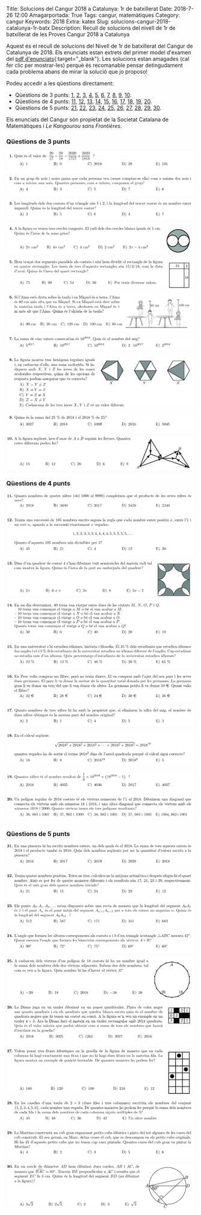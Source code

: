 Title: Solucions del Cangur 2018 a Catalunya: 1r de batxillerat
Date: 2018-7-26 12:00
Amagarportada: True
Tags: cangur, matemàtiques
Category: cangur
Keywords: 2018
Extra: katex
Slug: solucions-cangur-2018-catalunya-1r-batx
Description: Recull de solucions del nivell de 1r de batxillerat de les Proves Cangur 2018 a Catalunya

Aquest és el recull de solucions del Nivell de 1r de batxillerat del Cangur de Catalunya de 2018. Els enunciats estan extrets del primer model d'examen del [pdf d'enunciats]({filename}enunciat_2018_cat_1r_batx.pdf){:target="_blank"}. Les solucions estan amagades (cal fer clic per mostrar-les) perquè és recomanable pensar detingudament cada problema abans de mirar la solució que jo proposo!

Podeu accedir a les qüestions directament:

* Qüestions de 3 punts: [1](#questio-1), [2](#questio-2), [3](#questio-3), [4](#questio-4), [5](#questio-5), [6](#questio-6), [7](#questio-7), [8](#questio-8), [9](#questio-9), [10](#questio-10).
* Qüestions de 4 punts: [11](#questio-11), [12](#questio-12), [13](#questio-13), [14](#questio-14), [15](#questio-15), [16](#questio-16), [17](#questio-17), [18](#questio-18), [19](#questio-19), [20](#questio-20).
* Qüestions de 5 punts: [21](#questio-21), [22](#questio-22), [23](#questio-23), [24](#questio-24), [25](#questio-25), [26](#questio-26), [27](#questio-27), [28](#questio-28), [29](#questio-29), [30](#questio-30).

Els enunciats del Cangur són propietat de la Societat Catalana de Matemàtiques i *Le Kangourou sans Frontières*.

### Qüestions de 3 punts

![Enunciat 1, nivell de 1r de batxillerat del Cangur 2018 a Catalunya](enunciats/01.png)



![Enunciat 2, nivell de 1r de batxillerat del Cangur 2018 a Catalunya](enunciats/02.png)



![Enunciat 3, nivell de 1r de batxillerat del Cangur 2018 a Catalunya](enunciats/03.png)



![Enunciat 4, nivell de 1r de batxillerat del Cangur 2018 a Catalunya](enunciats/04.png)



![Enunciat 5, nivell de 1r de batxillerat del Cangur 2018 a Catalunya](enunciats/05.png)



![Enunciat 6, nivell de 1r de batxillerat del Cangur 2018 a Catalunya](enunciats/06.png)



![Enunciat 7, nivell de 1r de batxillerat del Cangur 2018 a Catalunya](enunciats/07.png)



![Enunciat 8, nivell de 1r de batxillerat del Cangur 2018 a Catalunya](enunciats/08.png)



![Enunciat 9, nivell de 1r de batxillerat del Cangur 2018 a Catalunya](enunciats/09.png)



![Enunciat 10, nivell de 1r de batxillerat del Cangur 2018 a Catalunya](enunciats/10.png)



### Qüestions de 4 punts

![Enunciat 11, nivell de 1r de batxillerat del Cangur 2018 a Catalunya](enunciats/11.png)



![Enunciat 12, nivell de 1r de batxillerat del Cangur 2018 a Catalunya](enunciats/12.png)



![Enunciat 13, nivell de 1r de batxillerat del Cangur 2018 a Catalunya](enunciats/13.png)



![Enunciat 14, nivell de 1r de batxillerat del Cangur 2018 a Catalunya](enunciats/14.png)



![Enunciat 15, nivell de 1r de batxillerat del Cangur 2018 a Catalunya](enunciats/15.png)



![Enunciat 16, nivell de 1r de batxillerat del Cangur 2018 a Catalunya](enunciats/16.png)



![Enunciat 17, nivell de 1r de batxillerat del Cangur 2018 a Catalunya](enunciats/17.png)



![Enunciat 18, nivell de 1r de batxillerat del Cangur 2018 a Catalunya](enunciats/18.png)



![Enunciat 19, nivell de 1r de batxillerat del Cangur 2018 a Catalunya](enunciats/19.png)



![Enunciat 20, nivell de 1r de batxillerat del Cangur 2018 a Catalunya](enunciats/20.png)



### Qüestions de 5 punts

![Enunciat 21, nivell de 1r de batxillerat del Cangur 2018 a Catalunya](enunciats/21.png)



![Enunciat 22, nivell de 1r de batxillerat del Cangur 2018 a Catalunya](enunciats/22.png)



![Enunciat 23, nivell de 1r de batxillerat del Cangur 2018 a Catalunya](enunciats/23.png)



![Enunciat 24, nivell de 1r de batxillerat del Cangur 2018 a Catalunya](enunciats/24.png)



![Enunciat 25, nivell de 1r de batxillerat del Cangur 2018 a Catalunya](enunciats/25.png)



![Enunciat 26, nivell de 1r de batxillerat del Cangur 2018 a Catalunya](enunciats/26.png)



![Enunciat 27, nivell de 1r de batxillerat del Cangur 2018 a Catalunya](enunciats/27.png)



![Enunciat 28, nivell de 1r de batxillerat del Cangur 2018 a Catalunya](enunciats/28.png)



![Enunciat 29, nivell de 1r de batxillerat del Cangur 2018 a Catalunya](enunciats/29.png)



![Enunciat 30, nivell de 1r de batxillerat del Cangur 2018 a Catalunya](enunciats/30.png)



